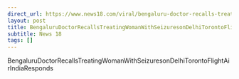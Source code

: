 ```yaml
---
direct_url: https://www.news18.com/viral/bengaluru-doctor-recalls-treating-woman-with-seizures-on-delhi-toronto-flight-air-india-responds-8670271.html
layout: post
title: BengaluruDoctorRecallsTreatingWomanWithSeizuresonDelhiTorontoFlightAirIndiaResponds
subtitle: News 18
tags: []
---
```


BengaluruDoctorRecallsTreatingWomanWithSeizuresonDelhiTorontoFlightAirIndiaResponds
